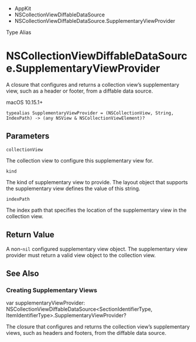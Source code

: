 

- AppKit
- NSCollectionViewDiffableDataSource
-  NSCollectionViewDiffableDataSource.SupplementaryViewProvider 

Type Alias

# NSCollectionViewDiffableDataSource.SupplementaryViewProvider

A closure that configures and returns a collection view’s supplementary view, such as a header or footer, from a diffable data source.

macOS 10.15.1+

``` source
typealias SupplementaryViewProvider = (NSCollectionView, String, IndexPath) -> (any NSView & NSCollectionViewElement)?
```

## Parameters 

`collectionView`  

The collection view to configure this supplementary view for.

`kind`  

The kind of supplementary view to provide. The layout object that supports the supplementary view defines the value of this string.

`indexPath`  

The index path that specifies the location of the supplementary view in the collection view.

## Return Value

A non-`nil` configured supplementary view object. The supplementary view provider must return a valid view object to the collection view.

## See Also

### Creating Supplementary Views

var supplementaryViewProvider: NSCollectionViewDiffableDataSource&lt;SectionIdentifierType, ItemIdentifierType>.SupplementaryViewProvider?

The closure that configures and returns the collection view’s supplementary views, such as headers and footers, from the diffable data source.

